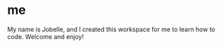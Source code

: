 # me

My name is Jobelle, and I created this workspace for me to learn how to code.
Welcome and enjoy!
